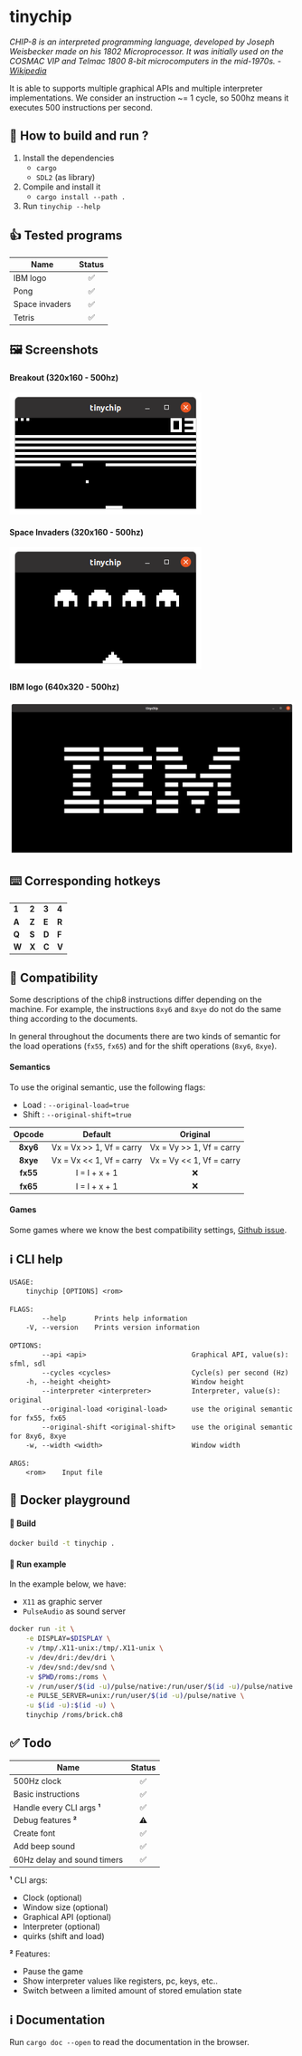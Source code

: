 # tinychip

*CHIP-8 is an interpreted programming language, developed by Joseph Weisbecker made on his 1802 Microprocessor. It was initially used on the COSMAC VIP and Telmac 1800 8-bit microcomputers in the mid-1970s.* - *[Wikipedia](https://en.wikipedia.org/wiki/CHIP-8)*

It is able to supports multiple graphical APIs and multiple interpreter implementations.
We consider an instruction ~= 1 cycle, so 500hz means it executes 500 instructions per second.

## 📖 How to build and run ?

1. Install the dependencies
    - `cargo`
    - `SDL2` (as library)
2. Compile and install it
    - `cargo install --path .`
3. Run `tinychip --help`

## 👍 Tested programs

Name           | Status
-------------  | :-------------:
IBM logo | ✅
Pong | ✅
Space invaders | ✅
Tetris | ✅

## 🖼️ Screenshots

#### Breakout (320x160 - 500hz)
![breakout](img/breakout_320_160.png)

#### Space Invaders (320x160 - 500hz)
![space_invaders](img/space_invaders_320_160.png)

#### IBM logo (640x320 - 500hz)
![ibm_logo](img/ibm_logo_640_320.png)

## ⌨️ Corresponding hotkeys

|   |   |   |   |
|---|---|---|---|
| **1** | **2** | **3** | **4** |
| **A** | **Z** | **E** | **R** |
| **Q** | **S** | **D** | **F** |
| **W** | **X** | **C** | **V** |

## 🔗 Compatibility

Some descriptions of the chip8 instructions differ depending on the machine. For example, the instructions `8xy6` and `8xye` do not do the same thing according to the documents.

In general throughout the documents there are two kinds of semantic for the load operations (`fx55`, `fx65`) and for the shift operations (`8xy6`, `8xye`).

#### Semantics

To use the original semantic, use the following flags:
- Load : `--original-load=true`
- Shift : `--original-shift=true`

Opcode | Default | Original
:-------------: | :---------: | :--------------:
**8xy6** | Vx = Vx >> 1, Vf = carry | Vx = Vy >> 1, Vf = carry
**8xye** | Vx = Vx << 1, Vf = carry | Vx = Vy << 1, Vf = carry
**fx55** | I = I + x + 1 | ❌
**fx65** | I = I + x + 1 | ❌

#### Games

Some games where we know the best compatibility settings, [Github issue](https://github.com/Diesel-Net/kiwi-8/issues/9).

## ℹ️ CLI help

```
USAGE:
    tinychip [OPTIONS] <rom>

FLAGS:
        --help       Prints help information
    -V, --version    Prints version information

OPTIONS:
        --api <api>                          Graphical API, value(s): sfml, sdl
        --cycles <cycles>                    Cycle(s) per second (Hz)
    -h, --height <height>                    Window height
        --interpreter <interpreter>          Interpreter, value(s): original
        --original-load <original-load>      use the original semantic for fx55, fx65
        --original-shift <original-shift>    use the original semantic for 8xy6, 8xye
    -w, --width <width>                      Window width

ARGS:
    <rom>    Input file
```

## 🐋 Docker playground

#### 🔨 Build

```bash
docker build -t tinychip .
```
#### 🎉 Run example

In the example below, we have:

- `X11` as graphic server
- `PulseAudio` as sound server

```bash
docker run -it \
    -e DISPLAY=$DISPLAY \
    -v /tmp/.X11-unix:/tmp/.X11-unix \
    -v /dev/dri:/dev/dri \
    -v /dev/snd:/dev/snd \
    -v $PWD/roms:/roms \
    -v /run/user/$(id -u)/pulse/native:/run/user/$(id -u)/pulse/native \
    -e PULSE_SERVER=unix:/run/user/$(id -u)/pulse/native \
    -u $(id -u):$(id -u) \
    tinychip /roms/brick.ch8
```

## ✅ Todo

Name           | Status
-------------  | :-------------:
500Hz clock | ✅
Basic instructions | ✅
Handle every CLI args **¹** | ✅
Debug features **²** | ⚠️
Create font | ✅
Add beep sound | ✅
60Hz delay and sound timers | ✅

**¹** CLI args:
* Clock (optional)
* Window size (optional)
* Graphical API (optional)
* Interpreter (optional)
* quirks (shift and load)

**²** Features:
* Pause the game
* Show interpreter values like registers, pc, keys, etc..
* Switch between a limited amount of stored emulation state

## ℹ️ Documentation

Run `cargo doc --open` to read the documentation in the browser.
